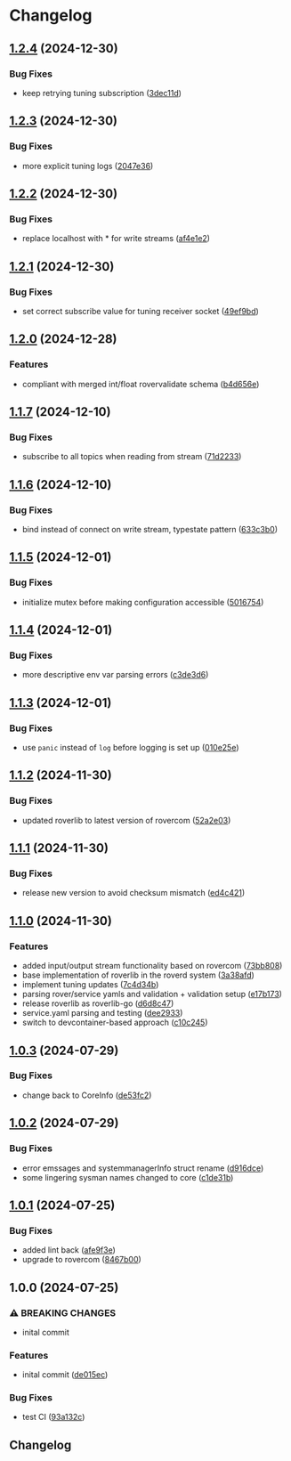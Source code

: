 # Changelog

## [1.2.4](https://github.com/VU-ASE/roverlib-go/compare/v1.2.3...v1.2.4) (2024-12-30)


### Bug Fixes

* keep retrying tuning subscription ([3dec11d](https://github.com/VU-ASE/roverlib-go/commit/3dec11d74cc9a599754b5c87fc12a03711334edf))

## [1.2.3](https://github.com/VU-ASE/roverlib-go/compare/v1.2.2...v1.2.3) (2024-12-30)


### Bug Fixes

* more explicit tuning logs ([2047e36](https://github.com/VU-ASE/roverlib-go/commit/2047e36543c0157a1b26a37e3f7814ef5fa4e169))

## [1.2.2](https://github.com/VU-ASE/roverlib-go/compare/v1.2.1...v1.2.2) (2024-12-30)


### Bug Fixes

* replace localhost with * for write streams ([af4e1e2](https://github.com/VU-ASE/roverlib-go/commit/af4e1e2f44af8123b698fc93f4eb0567913e27ab))

## [1.2.1](https://github.com/VU-ASE/roverlib-go/compare/v1.2.0...v1.2.1) (2024-12-30)


### Bug Fixes

* set correct subscribe value for tuning receiver socket ([49ef9bd](https://github.com/VU-ASE/roverlib-go/commit/49ef9bd7171ad2efbe4b47236aa3d52f73058c9a))

## [1.2.0](https://github.com/VU-ASE/roverlib-go/compare/v1.1.7...v1.2.0) (2024-12-28)


### Features

* compliant with merged int/float rovervalidate schema ([b4d656e](https://github.com/VU-ASE/roverlib-go/commit/b4d656e841cc4b392ff20458a95e568a3ea18a44))

## [1.1.7](https://github.com/VU-ASE/roverlib-go/compare/v1.1.6...v1.1.7) (2024-12-10)


### Bug Fixes

* subscribe to all topics when reading from stream ([71d2233](https://github.com/VU-ASE/roverlib-go/commit/71d22334d64cad573bc746ef1cf79258159b0108))

## [1.1.6](https://github.com/VU-ASE/roverlib-go/compare/v1.1.5...v1.1.6) (2024-12-10)


### Bug Fixes

* bind instead of connect on write stream, typestate pattern ([633c3b0](https://github.com/VU-ASE/roverlib-go/commit/633c3b011fa2d9f4c81c123eaab53cbba10ef659))

## [1.1.5](https://github.com/VU-ASE/roverlib-go/compare/v1.1.4...v1.1.5) (2024-12-01)


### Bug Fixes

* initialize mutex before making configuration accessible ([5016754](https://github.com/VU-ASE/roverlib-go/commit/501675451ac67cba1d7c5edd5969ece25f7932f1))

## [1.1.4](https://github.com/VU-ASE/roverlib-go/compare/v1.1.3...v1.1.4) (2024-12-01)


### Bug Fixes

* more descriptive env var parsing errors ([c3de3d6](https://github.com/VU-ASE/roverlib-go/commit/c3de3d688807cc1eb0affa1fc2a0517bea55b20d))

## [1.1.3](https://github.com/VU-ASE/roverlib-go/compare/v1.1.2...v1.1.3) (2024-12-01)


### Bug Fixes

* use `panic` instead of `log` before logging is set up ([010e25e](https://github.com/VU-ASE/roverlib-go/commit/010e25e27e38b03b287bacaa4b9e570e6c4bf9af))

## [1.1.2](https://github.com/VU-ASE/roverlib-go/compare/v1.1.1...v1.1.2) (2024-11-30)


### Bug Fixes

* updated roverlib to latest version of rovercom ([52a2e03](https://github.com/VU-ASE/roverlib-go/commit/52a2e036e6103aab24dace261a4ec9d2adf79e63))

## [1.1.1](https://github.com/VU-ASE/roverlib-go/compare/v1.1.0...v1.1.1) (2024-11-30)


### Bug Fixes

* release new version to avoid checksum mismatch ([ed4c421](https://github.com/VU-ASE/roverlib-go/commit/ed4c4212e8a5f3c9e93f1307333114b59934b482))

## [1.1.0](https://github.com/VU-ASE/roverlib-go/compare/v1.0.3...v1.1.0) (2024-11-30)


### Features

* added input/output stream functionality based on rovercom ([73bb808](https://github.com/VU-ASE/roverlib-go/commit/73bb808f3c4651121d14daa838988ccef2dc0f67))
* base implementation of roverlib in the roverd system ([3a38afd](https://github.com/VU-ASE/roverlib-go/commit/3a38afde081633febe2828797fe265205739550b))
* implement tuning updates ([7c4d34b](https://github.com/VU-ASE/roverlib-go/commit/7c4d34baed8de8c1245761bcb5968cd1b66e58d0))
* parsing rover/service yamls and validation + validation setup ([e17b173](https://github.com/VU-ASE/roverlib-go/commit/e17b173c9a8dda2c497a8de71411b284e2acf265))
* release roverlib as roverlib-go ([d6d8c47](https://github.com/VU-ASE/roverlib-go/commit/d6d8c47591d89d78772e5a3383632261c013b306))
* service.yaml parsing and testing ([dee2933](https://github.com/VU-ASE/roverlib-go/commit/dee2933c400a9ba7e2d48417b5d286d42fe5b03c))
* switch to devcontainer-based approach ([c10c245](https://github.com/VU-ASE/roverlib-go/commit/c10c2456be6abda30e915aa752715f02363a52f2))

## [1.0.3](https://github.com/VU-ASE/roverlib/compare/v1.0.2...v1.0.3) (2024-07-29)


### Bug Fixes

* change back to CoreInfo ([de53fc2](https://github.com/VU-ASE/roverlib/commit/de53fc2b53db3ecbca577b062b13db4120e7ce0c))

## [1.0.2](https://github.com/VU-ASE/roverlib/compare/v1.0.1...v1.0.2) (2024-07-29)


### Bug Fixes

* error emssages and systemmanagerInfo struct rename ([d916dce](https://github.com/VU-ASE/roverlib/commit/d916dce4fc6ab72c15131bbc2aca23d2b9820f9c))
* some lingering sysman names changed to core ([c1de31b](https://github.com/VU-ASE/roverlib/commit/c1de31b5fac942ad43259633b4f8ccbab54415ca))

## [1.0.1](https://github.com/VU-ASE/roverlib/compare/v1.0.0...v1.0.1) (2024-07-25)


### Bug Fixes

* added lint back ([afe9f3e](https://github.com/VU-ASE/roverlib/commit/afe9f3eaaec824187b9c3bb42336589405d46359))
* upgrade to rovercom ([8467b00](https://github.com/VU-ASE/roverlib/commit/8467b00300db6a4deac7bb6e52615bae13a2a314))

## 1.0.0 (2024-07-25)


### ⚠ BREAKING CHANGES

* inital commit

### Features

* inital commit ([de015ec](https://github.com/VU-ASE/roverlib/commit/de015ec27b9216b78522467289749a8d8f5995da))


### Bug Fixes

* test CI ([93a132c](https://github.com/VU-ASE/roverlib/commit/93a132cde590da475429370a4f8f4332096a63e6))

## Changelog
